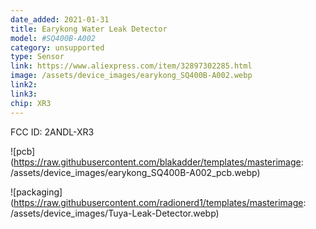 ```yaml
---
date_added: 2021-01-31
title: Earykong Water Leak Detector 
model: #SQ400B-A002
category: unsupported
type: Sensor
link: https://www.aliexpress.com/item/32897302285.html
image: /assets/device_images/earykong_SQ400B-A002.webp
link2: 
link3: 
chip: XR3
---
```

FCC ID: 2ANDL-XR3

![pcb](https://raw.githubusercontent.com/blakadder/templates/masterimage: /assets/device_images/earykong_SQ400B-A002_pcb.webp)

![packaging](https://raw.githubusercontent.com/radionerd1/templates/masterimage: /assets/device_images/Tuya-Leak-Detector.webp)
